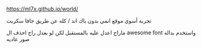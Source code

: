 https://ml7x.github.io/world/

تجربة أسوي موقع انمي بدون باك اند / كله عن طريق جافا سكربت


ماراح اعدل عليه بالمستقبل لكن لو بعدل راح احذف ال
awesome font 
واستخدم بداله صور  عاديه
